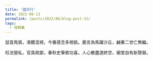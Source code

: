```yaml
---
title: '踏莎行'
date: 2022-06-13
permalink: /posts/2022/06/blog-post-31/
tags:
  - 愷興集
---
```


鼠首鳧肩，淆聽混視，今番感念多相抵。鹿言為馬躍沙丘，鹹秦二世亡無繼。

枉法營私，官貪政鄙，春秋史筆歌功喜。人心散盡道終空，廟堂自有新賢替。